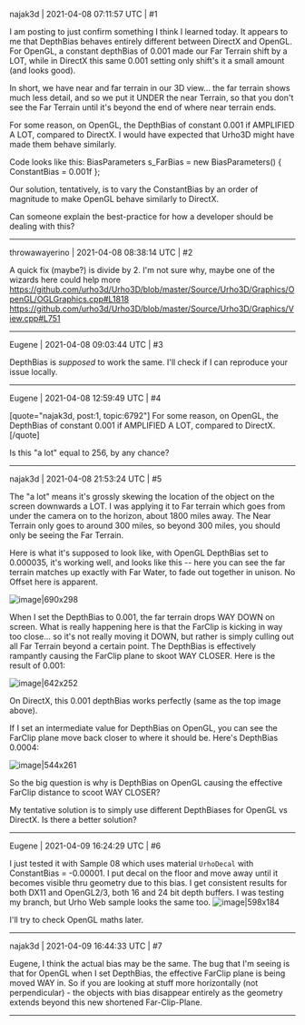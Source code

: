 najak3d | 2021-04-08 07:11:57 UTC | #1

I am posting to just confirm something I think I learned today.   It appears to me that DepthBias behaves entirely different between DirectX and OpenGL.   For OpenGL, a constant depthBias of 0.001 made our Far Terrain shift by a LOT, while in DirectX this same 0.001 setting only shift's it a small amount (and looks good).

In short, we have near and far terrain in our 3D view... the far terrain shows much less detail, and so we put it UNDER the near Terrain, so that you don't see the Far Terrain until it's beyond the end of where near terrain ends.

For some reason, on OpenGL, the DepthBias of constant 0.001 if AMPLIFIED A LOT, compared to DirectX.   I would have expected that Urho3D might have made them behave similarly.

Code looks like this:
BiasParameters s_FarBias = new BiasParameters() { ConstantBias = 0.001f };


Our solution, tentatively, is to vary the ConstantBias by an order of magnitude to make OpenGL behave similarly to DirectX.

Can someone explain the best-practice for how a developer should be dealing with this?

-------------------------

throwawayerino | 2021-04-08 08:38:14 UTC | #2

A quick fix (maybe?) is divide by 2. I'm not sure why, maybe one of the wizards here could help more
https://github.com/urho3d/Urho3D/blob/master/Source/Urho3D/Graphics/OpenGL/OGLGraphics.cpp#L1818
https://github.com/urho3d/Urho3D/blob/master/Source/Urho3D/Graphics/View.cpp#L751

-------------------------

Eugene | 2021-04-08 09:03:44 UTC | #3

DepthBias is _supposed_ to work the same. I'll check if I can reproduce your issue locally.

-------------------------

Eugene | 2021-04-08 12:59:49 UTC | #4

[quote="najak3d, post:1, topic:6792"]
For some reason, on OpenGL, the DepthBias of constant 0.001 if AMPLIFIED A LOT, compared to DirectX.
[/quote]

Is this "a lot" equal to 256, by any chance?

-------------------------

najak3d | 2021-04-08 21:53:24 UTC | #5

The "a lot" means it's grossly skewing the location of the object on the screen downwards a LOT.   I was applying it to Far terrain which goes from under the camera on to the horizon, about 1800 miles away.  The Near Terrain only goes to around 300 miles, so beyond 300 miles, you should only be seeing the Far Terrain.

Here is what it's supposed to look like, with OpenGL DepthBias set to 0.000035, it's working well, and looks like this -- here you can see the far terrain matches up exactly with Far Water, to fade out together in unison.  No Offset here is apparent.

![image|690x298](upload://iow4M9gOOfGf9GrstIQWoRq4F5v.png) 

When I set the DepthBias to 0.001, the far terrain drops WAY DOWN on screen.  What is really happening here is that the FarClip is kicking in way too close... so it's not really moving it DOWN, but rather is simply culling out all Far Terrain beyond a certain point.   The DepthBias is effectively rampantly causing the FarClip plane to skoot WAY CLOSER.  Here is the result of 0.001:

![image|642x252](upload://p5TYCAMY4e5FHKFqeaMlTA5NPXO.png) 

On DirectX, this 0.001 depthBias works perfectly  (same as the top image above).

If I set an intermediate value for DepthBias on OpenGL, you can see the FarClip plane move back closer to where it should be.  Here's DepthBias 0.0004:

![image|544x261](upload://h8lTWW8PXjrxThYOtqGxkbN1WRi.png) 


So the big question is why is DepthBias on OpenGL causing the effective FarClip distance to scoot WAY CLOSER?

My tentative solution is to simply use different DepthBiases for OpenGL vs DirectX.  Is there a better solution?

-------------------------

Eugene | 2021-04-09 16:24:29 UTC | #6

I just tested it with Sample 08 which uses material `UrhoDecal` with ConstantBias = -0.00001.
I put decal on the floor and move away until it becomes visible thru geometry due to this bias.
I get consistent results for both DX11 and OpenGL2/3, both 16 and 24 bit depth buffers.
I was testing my branch, but Urho Web sample looks the same too.
![image|598x184](upload://p3Qt4PTCA7spErOS4Yc43bKIBLk.jpeg) 

I'll try to check OpenGL maths later.

-------------------------

najak3d | 2021-04-09 16:44:33 UTC | #7

Eugene, I think the actual bias may be the same.   The bug that I'm seeing is that for OpenGL when I set DepthBias, the effective FarClip plane is being moved WAY in.    So if you are looking at stuff more horizontally (not perpendicular) - the objects with bias disappear entirely as the geometry extends beyond this new shortened Far-Clip-Plane.

-------------------------

